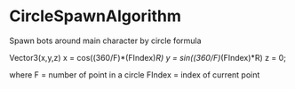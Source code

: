 # CircleSpawnAlgorithm
Spawn bots around main character by circle formula 

Vector3(x,y,z)
x = cos((360/F)*(FIndex)*R)
y = sin((360/F)*(FIndex)*R)
z = 0;

where F = number of point in a circle
FIndex = index of current point
